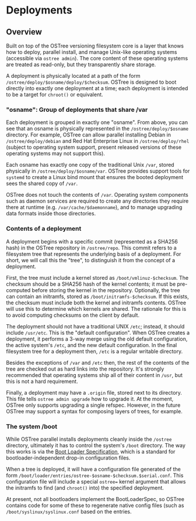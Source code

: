 # Deployments

## Overview

Built on top of the OSTree versioning filesystem core is a layer
that knows how to deploy, parallel install, and manage Unix-like
operating systems (accessible via `ostree admin`).  The core content of these operating systems
are treated as read-only, but they transparently share storage.

A deployment is physically located at a path of the form
`/ostree/deploy/$osname/deploy/$checksum`.
OSTree is designed to boot directly into exactly one deployment
at a time; each deployment is intended to be a target for
`chroot()` or equivalent.

### "osname": Group of deployments that share /var</title>

Each deployment is grouped in exactly one "osname".  From above, you
can see that an osname is physically represented in the
`/ostree/deploy/$osname` directory.  For example, OSTree can allow
parallel installing Debian in `/ostree/deploy/debian` and Red Hat
Enterprise Linux in `/ostree/deploy/rhel` (subject to operating system
support, present released versions of these operating systems may not
support this).

Each osname has exactly one copy of the traditional Unix `/var`,
stored physically in `/ostree/deploy/$osname/var`.  OSTree provides
support tools for `systemd` to create a Linux bind mount that ensures
the booted deployment sees the shared copy of `/var`.

OSTree does not touch the contents of `/var`.  Operating system
components such as daemon services are required to create any
directories they require there at runtime
(e.g. `/var/cache/$daemonname`), and to manage upgrading data formats
inside those directories.

### Contents of a deployment

A deployment begins with a specific commit (represented as a
SHA256 hash) in the OSTree repository in `/ostree/repo`.  This commit refers
to a filesystem tree that represents the underlying basis of a
deployment.  For short, we will call this the "tree", to
distinguish it from the concept of a deployment.

First, the tree must include a kernel stored as
`/boot/vmlinuz-$checksum`.  The checksum should be a SHA256 hash of
the kernel contents; it must be pre-computed before storing the kernel
in the repository.  Optionally, the tree can contain an initramfs,
stored as `/boot/initramfs-$checksum`.  If this exists, the checksum
must include both the kernel and initramfs contents.  OSTree will use
this to determine which kernels are shared.  The rationale for this is
to avoid computing checksums on the client by default.

The deployment should not have a traditional UNIX `/etc`; instead, it
should include `/usr/etc`.  This is the "default configuration".  When
OSTree creates a deployment, it performs a 3-way merge using the
<emphasis>old</emphasis> default configuration, the active system's
`/etc`, and the new default configuration.  In the final filesystem
tree for a deployment then, `/etc` is a regular writable directory.

Besides the exceptions of `/var` and `/etc` then, the rest of the
contents of the tree are checked out as hard links into the
repository.  It's strongly recommended that operating systems ship all
of their content in `/usr`, but this is not a hard requirement.

Finally, a deployment may have a `.origin` file, stored next to its
directory.  This file tells `ostree admin upgrade` how to upgrade it.
At the moment, OSTree only supports upgrading a single refspec.
However, in the future OSTree may support a syntax for composing
layers of trees, for example.

### The system /boot

While OSTree parallel installs deployments cleanly inside the
`/ostree` directory, ultimately it has to control the system's `/boot`
directory.  The way this works is via the
[Boot Loader Specification](http://www.freedesktop.org/wiki/Specifications/BootLoaderSpec),
which is a standard for bootloader-independent drop-in configuration
files.

When a tree is deployed, it will have a configuration file generated
of the form
`/boot/loader/entries/ostree-$osname-$checksum.$serial.conf`.  This
configuration file will include a special `ostree=` kernel argument
that allows the initramfs to find (and `chroot()` into) the specified
deployment.

At present, not all bootloaders implement the BootLoaderSpec, so
OSTree contains code for some of these to regenerate native config
files (such as `/boot/syslinux/syslinux.conf` based on the entries.
